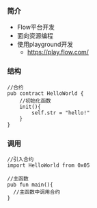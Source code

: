 ### 简介

- Flow平台开发
- 面向资源编程
- 使用playground开发
  - https://play.flow.com/


### 结构

```Cadence
//合约
pub contract HelloWorld {
	//初始化函数
    init(){
    	self.str = "hello!"
    }
}
```

### 调用

```Cadence
//引入合约
import HelloWorld from 0x05

//主函数
pub fun main(){
  //主函数中调用合约
}
```

## 